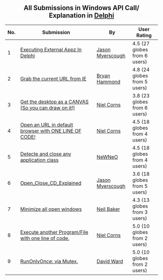 ﻿<div align="center">

## All Submissions in Windows API Call/ Explanation in [Delphi](../ByWorld/delphi.md)

</div>

No.  | Submission | By   | User Rating
---- | ---------- | ---- | -----------
1 | [Executing External Appz In Delphi<br />](https://github.com/Planet-Source-Code/jason-myerscough-executing-external-appz-in-delphi__7-894) | [Jason Myerscough](../ByAuthor/jason-myerscough.md) | 4.5 (27 globes from 6 users)
2 | [Grab the current URL from IE<br />](https://github.com/Planet-Source-Code/bryan-hammond-grab-the-current-url-from-ie__7-211) | [Bryan Hammond](../ByAuthor/bryan-hammond.md) | 4.8 (24 globes from 5 users)
3 | [Get the desktop as a CANVAS \(So you can draw on it\!\)<br />](https://github.com/Planet-Source-Code/niel-corns-get-the-desktop-as-a-canvas-so-you-can-draw-on-it__7-129) | [Niel Corns](../ByAuthor/niel-corns.md) | 3.8 (23 globes from 6 users)
4 | [Open an URL in default browser with ONE LINE OF CODE\!<br />](https://github.com/Planet-Source-Code/niel-corns-open-an-url-in-default-browser-with-one-line-of-code__7-119) | [Niel Corns](../ByAuthor/niel-corns.md) | 4.5 (18 globes from 4 users)
5 | [Detecte and close any application class<br />](https://github.com/Planet-Source-Code/newneo-detecte-and-close-any-application-class__7-1072) | [NeWNeO](../ByAuthor/newneo.md) | 4.5 (18 globes from 4 users)
6 | [Open\_Close\_CD\_Explained<br />](https://github.com/Planet-Source-Code/jason-myerscough-open-close-cd-explained__7-899) | [Jason Myerscough](../ByAuthor/jason-myerscough.md) | 3.6 (18 globes from 5 users)
7 | [Minimize all open windows<br />](https://github.com/Planet-Source-Code/neil-baker-minimize-all-open-windows__7-972) | [Neil Baker](../ByAuthor/neil-baker.md) | 4.3 (13 globes from 3 users)
8 | [Execute another Program/File with one line of code\.<br />](https://github.com/Planet-Source-Code/niel-corns-execute-another-program-file-with-one-line-of-code__7-120) | [Niel Corns](../ByAuthor/niel-corns.md) | 5.0 (10 globes from 2 users)
9 | [RunOnlyOnce: via Mutex\.<br />](https://github.com/Planet-Source-Code/david-ward-runonlyonce-via-mutex__7-534) | [David Ward](../ByAuthor/david-ward.md) | 5.0 (10 globes from 2 users)
